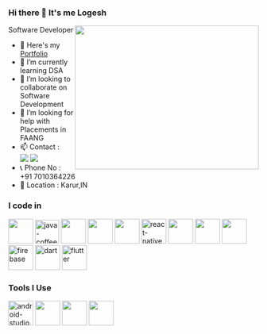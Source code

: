 ### Hi there 👋 It's me Logesh

Software Developer
<img align="right" width="370" height="290" src="https://i.pinimg.com/originals/47/f0/34/47f0342cec72b800463bf003eac1257e.gif">
- 🔭 Here's my [Portfolio](https://logesh-waran.web.app/)
- 🌱 I’m currently learning DSA
- 👯 I’m looking to collaborate on Software Development
- 🤔 I’m looking for help with Placements in FAANG
- 📫 Contact :
<br /> [<img src="https://img.shields.io/badge/Gmail-D14836?style=for-the-badge&logo=gmail&logoColor=white" />](mailto:logeshwaranprogrammer@gmail.com) [<img src="https://img.shields.io/badge/LinkedIn-0077B5?style=for-the-badge&logo=linkedin&logoColor=white" />](https://www.linkedin.com/in/logeshselvam-p/)
- 📞 Phone No :
+91 7010364226
- 📍 Location :
Karur,IN






### I code in
<img height="50" width="50" src="https://img.icons8.com/color/48/000000/c-plus-plus-logo.png" /> <img width="48" height="48" src="https://img.icons8.com/color/48/java-coffee-cup-logo--v1.png" alt="java-coffee-cup-logo--v1"/> <img height="50" width="50" src="https://img.icons8.com/color/48/000000/html-5.png" /> <img height="50" width="50" src="https://img.icons8.com/color/48/000000/css3.png" /> <img height="50" width="50" src="https://img.icons8.com/color/48/000000/javascript.png"/> <img width="50" height="50" src="https://img.icons8.com/color/48/react-native.png" alt="react-native"/> <img height="50" width="50" src="https://img.icons8.com/color/48/000000/mongodb.png"/> <img height="50" width="50" src="https://img.icons8.com/color/48/000000/nodejs.png"/> <img height="50" width="50" src="https://img.icons8.com/color/48/000000/spring-logo.png"/> <img width="50" height="50" src="https://img.icons8.com/color/48/firebase.png" alt="firebase"/> <img width="50" height="50" src="https://img.icons8.com/color/48/dart.png" alt="dart"/> <img width="50" height="50" src="https://img.icons8.com/fluency/48/flutter.png" alt="flutter"/>

### Tools I Use
<img width="50" height="50" src="https://img.icons8.com/color/48/android-studio--v3.png" alt="android-studio--v3"/> <img height="50" width="50" src="https://img.icons8.com/color/48/000000/visual-studio-code-2019.png"/> <img height="50" width="50" src="https://img.icons8.com/color/50/000000/git.png"/> <img height="50" width="50" src="https://img.icons8.com/color/48/000000/figma--v1.png"/>
